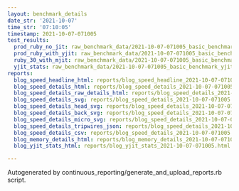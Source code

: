 ```yaml
---
layout: benchmark_details
date_str: '2021-10-07'
time_str: '07:10:05'
timestamp: 2021-10-07-071005
test_results:
  prod_ruby_no_jit: raw_benchmark_data/2021-10-07-071005_basic_benchmark_prod_ruby_no_jit.json
  prod_ruby_with_yjit: raw_benchmark_data/2021-10-07-071005_basic_benchmark_prod_ruby_with_yjit.json
  ruby_30_with_mjit: raw_benchmark_data/2021-10-07-071005_basic_benchmark_ruby_30_with_mjit.json
  yjit_stats: raw_benchmark_data/2021-10-07-071005_basic_benchmark_yjit_stats.json
reports:
  blog_speed_headline_html: reports/blog_speed_headline_2021-10-07-071005.html
  blog_speed_details_html: reports/blog_speed_details_2021-10-07-071005.html
  blog_speed_details_raw_details_html: reports/blog_speed_details_2021-10-07-071005.raw_details.html
  blog_speed_details_svg: reports/blog_speed_details_2021-10-07-071005.svg
  blog_speed_details_head_svg: reports/blog_speed_details_2021-10-07-071005.head.svg
  blog_speed_details_back_svg: reports/blog_speed_details_2021-10-07-071005.back.svg
  blog_speed_details_micro_svg: reports/blog_speed_details_2021-10-07-071005.micro.svg
  blog_speed_details_tripwires_json: reports/blog_speed_details_2021-10-07-071005.tripwires.json
  blog_speed_details_csv: reports/blog_speed_details_2021-10-07-071005.csv
  blog_memory_details_html: reports/blog_memory_details_2021-10-07-071005.html
  blog_yjit_stats_html: reports/blog_yjit_stats_2021-10-07-071005.html

---
```

Autogenerated by continuous_reporting/generate_and_upload_reports.rb script.
